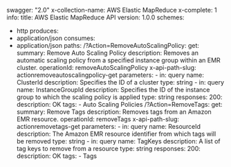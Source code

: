 swagger: "2.0"
x-collection-name: AWS Elastic MapReduce
x-complete: 1
info:
  title: AWS Elastic MapReduce API
  version: 1.0.0
schemes:
- http
produces:
- application/json
consumes:
- application/json
paths:
  /?Action=RemoveAutoScalingPolicy:
    get:
      summary: Remove Auto Scaling Policy
      description: Removes an automatic scaling policy from a specified instance group
        within an EMR cluster.
      operationId: removeAutoScalingPolicy
      x-api-path-slug: actionremoveautoscalingpolicy-get
      parameters:
      - in: query
        name: ClusterId
        description: Specifies the ID of a cluster
        type: string
      - in: query
        name: InstanceGroupId
        description: Specifies the ID of the instance group to which the scaling policy
          is applied
        type: string
      responses:
        200:
          description: OK
      tags:
      - Auto Scaling Policies
  /?Action=RemoveTags:
    get:
      summary: Remove Tags
      description: Removes tags from an Amazon EMR resource.
      operationId: removeTags
      x-api-path-slug: actionremovetags-get
      parameters:
      - in: query
        name: ResourceId
        description: The Amazon EMR resource identifier from which tags will be removed
        type: string
      - in: query
        name: TagKeys
        description: A list of tag keys to remove from a resource
        type: string
      responses:
        200:
          description: OK
      tags:
      - Tags